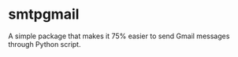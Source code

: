 # smtpgmail
A simple package that makes it 75% easier to send Gmail messages through Python script.
